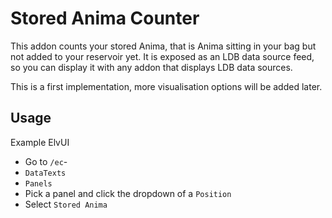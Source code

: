 # Stored Anima Counter

This addon counts your stored Anima, that is Anima sitting in your bag but not added to your reservoir yet. It is exposed as an LDB data source feed, so you can display it with any addon that displays LDB data sources.

This is a first implementation, more visualisation options will be added later.

## Usage

Example ElvUI

* Go to `/ec`- 
* `DataTexts`
* `Panels`
* Pick a panel and click the dropdown of a `Position`
* Select `Stored Anima`